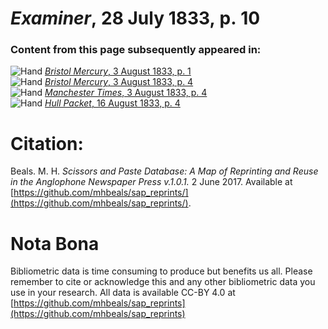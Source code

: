 # *Examiner*, 28 July 1833, p. 10  
  
### Content from this page subsequently appeared in:  
![Hand](http://scissorsandpaste.net/wp-content/uploads/2017/06/smallhandpointer.png) [*Bristol Mercury*, 3 August 1833, p. 1](https://mhbeals.github.io/sap_html/Bristol-Mercury/Bristol-Mercury-3-August-1833-p-1)  
![Hand](http://scissorsandpaste.net/wp-content/uploads/2017/06/smallhandpointer.png) [*Bristol Mercury*, 3 August 1833, p. 4](https://mhbeals.github.io/sap_html/Bristol-Mercury/Bristol-Mercury-3-August-1833-p-4)  
![Hand](http://scissorsandpaste.net/wp-content/uploads/2017/06/smallhandpointer.png) [*Manchester Times*, 3 August 1833, p. 4](https://mhbeals.github.io/sap_html/Manchester-Times/Manchester-Times-3-August-1833-p-4)  
![Hand](http://scissorsandpaste.net/wp-content/uploads/2017/06/smallhandpointer.png) [*Hull Packet*, 16 August 1833, p. 4](https://mhbeals.github.io/sap_html/Hull-Packet/Hull-Packet-16-August-1833-p-4)  


# Citation: 

Beals. M. H. *Scissors and Paste Database: A Map of Reprinting and Reuse in the Anglophone Newspaper Press v.1.0.1.* 2 June 2017. Available at [https://github.com/mhbeals/sap_reprints/](https://github.com/mhbeals/sap_reprints/). 

# Nota Bona

Bibliometric data is time consuming to produce but benefits us all. Please remember to cite or acknowledge this and any other bibliometric data you use in your research. All data is available CC-BY 4.0 at [https://github.com/mhbeals/sap_reprints](https://github.com/mhbeals/sap_reprints)